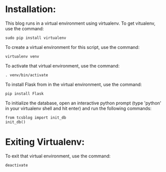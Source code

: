 Installation: 
=============

This blog runs in a virtual environment using virtualenv.  To  get vitualenv,
use the command:

    sudo pip install virtualenv

To create a virtual environment for this script, use the command:

    virtualenv venv

To activate that virtual environment, use the command:

    . venv/bin/activate

To install Flask from in the virtual environment, use the command:

    pip install Flask

To initialize the database, open an interactive python prompt (type 'python' in 
your virtualenv shell and hit enter) and run the following commands:

    from tcsblog import init_db
    init_db()

Exiting Virtualenv: 
===================

To exit that virtual environment, use the command:

    deactivate


